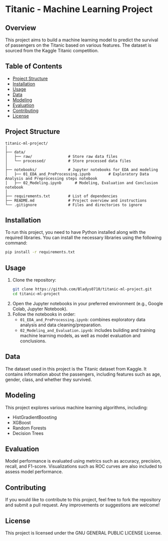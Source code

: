 # Titanic - Machine Learning Project

## Overview
This project aims to build a machine learning model to predict the survival of passengers on the Titanic based on various features. The dataset is sourced from the Kaggle Titanic competition.

## Table of Contents
- [Project Structure](#project-structure)
- [Installation](#installation)
- [Usage](#usage)
- [Data](#data)
- [Modeling](#modeling)
- [Evaluation](#evaluation)
- [Contributing](#contributing)
- [License](#license)

## Project Structure
```
titanic-ml-project/
│
├── data/
│   ├── raw/                # Store raw data files
│   └── processed/          # Store processed data files
│
├── notebooks/              # Jupyter notebooks for EDA and modeling
│   ├── 01_EDA_and_PreProcessing.ipynb        # Exploratory Data Analysis and Preprocessing steps notebook
│   ├── 02_Modeling.ipynb      # Modeling, Evaluation and Conclusion notebook
│
├── requirements.txt        # List of dependencies
├── README.md               # Project overview and instructions
└── .gitignore              # Files and directories to ignore
```

## Installation
To run this project, you need to have Python installed along with the required libraries. You can install the necessary libraries using the following command:
```bash
pip install -r requirements.txt
```

## Usage
1. Clone the repository:
   ```bash
   git clone https://github.com/Bladys0710/titanic-ml-project.git
   cd titanic-ml-project
   ```
2. Open the Jupyter notebooks in your preferred environment (e.g., Google Colab, Jupyter Notebook).
3. Follow the notebooks in order:
   - `01_EDA_and_PreProcessing.ipynb`: combines exploratory data analysis and data cleaning/preparation.
   - `02_Modeling_and_Evaluation.ipynb`: includes building and training machine learning models, as well as model evaluation and conclusions.


## Data
The dataset used in this project is the Titanic dataset from Kaggle. It contains information about the passengers, including features such as age, gender, class, and whether they survived.

## Modeling
This project explores various machine learning algorithms, including:
- HistGradientBoosting
- XGBoost
- Random Forests
- Decision Trees

## Evaluation
Model performance is evaluated using metrics such as accuracy, precision, recall, and F1-score. Visualizations such as ROC curves are also included to assess model performance.

## Contributing
If you would like to contribute to this project, feel free to fork the repository and submit a pull request. Any improvements or suggestions are welcome!

## License
This project is licensed under the GNU GENERAL PUBLIC LICENSE License.
